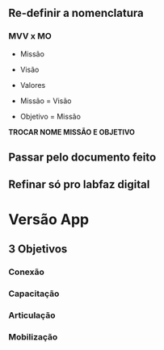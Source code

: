 ## Re-definir a nomenclatura
### MVV x MO
- Missão
- Visão
- Valores

- Missão = Visão
- Objetivo = Missão

**TROCAR NOME MISSÃO E OBJETIVO**

## Passar pelo documento feito

## Refinar só pro labfaz digital

# Versão App
## 3 Objetivos
### Conexão
### Capacitação
### Articulação
### Mobilização
